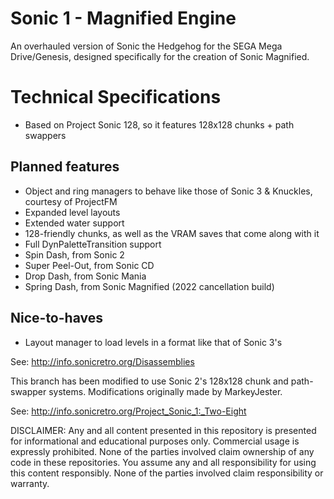 # Sonic 1 - Magnified Engine

An overhauled version of Sonic the Hedgehog for the SEGA Mega Drive/Genesis, designed specifically for the creation of Sonic Magnified.

# Technical Specifications

- Based on Project Sonic 128, so it features 128x128 chunks + path swappers

## Planned features

- Object and ring managers to behave like those of Sonic 3 & Knuckles, courtesy of ProjectFM
- Expanded level layouts
- Extended water support
- 128-friendly chunks, as well as the VRAM saves that come along with it
- Full DynPaletteTransition support
- Spin Dash, from Sonic 2
- Super Peel-Out, from Sonic CD
- Drop Dash, from Sonic Mania
- Spring Dash, from Sonic Magnified (2022 cancellation build)

## Nice-to-haves

- Layout manager to load levels in a format like that of Sonic 3's

See: http://info.sonicretro.org/Disassemblies

This branch has been modified to use Sonic 2's 128x128 chunk and path-swapper systems. Modifications originally made by MarkeyJester.

See: http://info.sonicretro.org/Project_Sonic_1:_Two-Eight

DISCLAIMER:
Any and all content presented in this repository is presented for informational and educational purposes only.
Commercial usage is expressly prohibited. None of the parties involved claim ownership of any code in these repositories.
You assume any and all responsibility for using this content responsibly. None of the parties involved claim responsibility or warranty.
